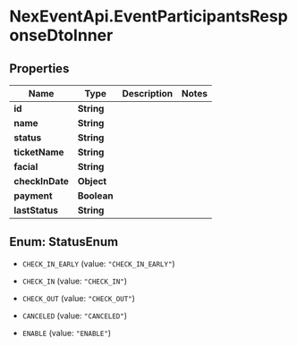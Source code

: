 # NexEventApi.EventParticipantsResponseDtoInner

## Properties

Name | Type | Description | Notes
------------ | ------------- | ------------- | -------------
**id** | **String** |  | 
**name** | **String** |  | 
**status** | **String** |  | 
**ticketName** | **String** |  | 
**facial** | **String** |  | 
**checkInDate** | **Object** |  | 
**payment** | **Boolean** |  | 
**lastStatus** | **String** |  | 



## Enum: StatusEnum


* `CHECK_IN_EARLY` (value: `"CHECK_IN_EARLY"`)

* `CHECK_IN` (value: `"CHECK_IN"`)

* `CHECK_OUT` (value: `"CHECK_OUT"`)

* `CANCELED` (value: `"CANCELED"`)

* `ENABLE` (value: `"ENABLE"`)





